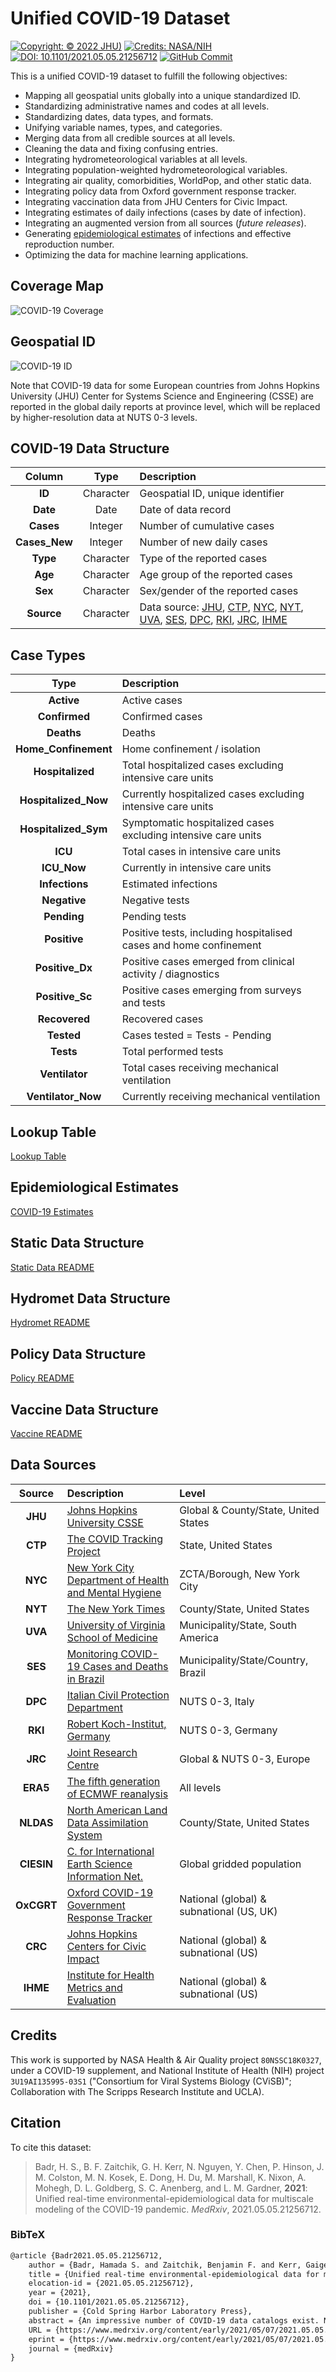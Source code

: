 # Unified COVID-19 Dataset

[![Copyright: © 2022 JHU)](https://img.shields.io/badge/Copyright-%C2%A9%202022%20JHU-blue.svg)](https://systems.jhu.edu)
[![Credits: NASA/NIH](https://img.shields.io/badge/Credits-NASA%20&%20NIH-blue.svg)](#Credits)
[![DOI: 10.1101/2021.05.05.21256712](https://zenodo.org/badge/DOI/10.1101%2F2021.05.05.21256712.svg)](https://doi.org/10.1101/2021.05.05.21256712)
[![GitHub Commit](https://img.shields.io/github/last-commit/CSSEGISandData/COVID-19_Unified-Dataset)](https://github.com/CSSEGISandData/COVID-19_Unified-Dataset/commits/master)

This is a unified COVID-19 dataset to fulfill the following objectives:

- Mapping all geospatial units globally into a unique standardized ID.
- Standardizing administrative names and codes at all levels.
- Standardizing dates, data types, and formats.
- Unifying variable names, types, and categories.
- Merging data from all credible sources at all levels.
- Cleaning the data and fixing confusing entries.
- Integrating hydrometeorological variables at all levels.
- Integrating population-weighted hydrometeorological variables.
- Integrating air quality, comorbidities, WorldPop, and other static data.
- Integrating policy data from Oxford government response tracker.
- Integrating vaccination data from JHU Centers for Civic Impact.
- Integrating estimates of daily infections (cases by date of infection).
- Integrating an augmented version from all sources (_future releases_).
- Generating [epidemiological estimates](https://github.com/hsbadr/COVID-19_Estimates) of infections and effective reproduction number.
- Optimizing the data for machine learning applications.

## Coverage Map

<img src="https://hsbadr.github.io/files/COVID-19_Coverage.svg#7" title="Coverage Map for the Unified COVID-19 Dataset" alt="COVID-19 Coverage" style="display: block; margin: auto;" />

## Geospatial ID

<img src="https://hsbadr.github.io/files/COVID-19_ID.svg#3" title="Geospatial ID for the Unified COVID-19 Dataset" alt="COVID-19 ID" style="display: block; margin: auto;" />

Note that COVID-19 data for some European countries from Johns Hopkins University (JHU) Center for Systems Science and Engineering (CSSE) are reported in the global daily reports at province level, which will be replaced by higher-resolution data at NUTS 0-3 levels.

## COVID-19 Data Structure

|    Column     |   Type    | Description                                                                                                                                                                                                                                                                                                                                                                                                                                |
| :-----------: | :-------: | :----------------------------------------------------------------------------------------------------------------------------------------------------------------------------------------------------------------------------------------------------------------------------------------------------------------------------------------------------------------------------------------------------------------------------------------- |
|    **ID**     | Character | Geospatial ID, unique identifier                                                                                                                                                                                                                                                                                                                                                                                                           |
|   **Date**    |   Date    | Date of data record                                                                                                                                                                                                                                                                                                                                                                                                                        |
|   **Cases**   |  Integer  | Number of cumulative cases                                                                                                                                                                                                                                                                                                                                                                                                                 |
| **Cases_New** |  Integer  | Number of new daily cases                                                                                                                                                                                                                                                                                                                                                                                                                  |
|   **Type**    | Character | Type of the reported cases                                                                                                                                                                                                                                                                                                                                                                                                                 |
|    **Age**    | Character | Age group of the reported cases                                                                                                                                                                                                                                                                                                                                                                                                            |
|    **Sex**    | Character | Sex/gender of the reported cases                                                                                                                                                                                                                                                                                                                                                                                                           |
|  **Source**   | Character | Data source: [JHU](https://github.com/CSSEGISandData/COVID-19), [CTP](https://covidtracking.com), [NYC](https://github.com/nychealth/coronavirus-data), [NYT](https://github.com/nytimes/covid-19-data), [UVA](https://github.com/Phiinson/UVA_CCEP_Public), [SES](https://github.com/wcota/covid19br), [DPC](https://github.com/pcm-dpc/COVID-19), [RKI](https://npgeo-corona-npgeo-de.hub.arcgis.com/datasets/dd4580c810204019a7b8eb3e0b329dd6_0), [JRC](https://github.com/ec-jrc/COVID-19), [IHME](https://ghdx.healthdata.org/record/ihme-data/covid_19_cumulative_infections) |

## Case Types

|         Type         | Description                                                       |
| :------------------: | :---------------------------------------------------------------- |
|      **Active**      | Active cases                                                      |
|    **Confirmed**     | Confirmed cases                                                   |
|      **Deaths**      | Deaths                                                            |
| **Home_Confinement** | Home confinement / isolation                                      |
|   **Hospitalized**   | Total hospitalized cases excluding intensive care units           |
| **Hospitalized_Now** | Currently hospitalized cases excluding intensive care units       |
| **Hospitalized_Sym** | Symptomatic hospitalized cases excluding intensive care units     |
|       **ICU**        | Total cases in intensive care units                               |
|     **ICU_Now**      | Currently in intensive care units                                 |
|    **Infections**    | Estimated infections                                              |
|     **Negative**     | Negative tests                                                    |
|     **Pending**      | Pending tests                                                     |
|     **Positive**     | Positive tests, including hospitalised cases and home confinement |
|   **Positive_Dx**    | Positive cases emerged from clinical activity / diagnostics       |
|   **Positive_Sc**    | Positive cases emerging from surveys and tests                    |
|    **Recovered**     | Recovered cases                                                   |
|      **Tested**      | Cases tested = Tests - Pending                                    |
|      **Tests**       | Total performed tests                                             |
|    **Ventilator**    | Total cases receiving mechanical ventilation                      |
|  **Ventilator_Now**  | Currently receiving mechanical ventilation                        |

## Lookup Table

[Lookup Table](COVID-19_LUT.md)

## Epidemiological Estimates

[COVID-19 Estimates](https://github.com/hsbadr/COVID-19_Estimates)

## Static Data Structure

[Static Data README](COVID-19_Static.md)

## Hydromet Data Structure

[Hydromet README](Hydromet/README.md)

## Policy Data Structure

[Policy README](Policy.md)

## Vaccine Data Structure

[Vaccine README](Vaccine.md)

## Data Sources

|   Source   | Description                                                                                                               | Level                                    |
| :--------: | :------------------------------------------------------------------------------------------------------------------------ | :--------------------------------------- |
|  **JHU**   | [Johns Hopkins University CSSE](https://github.com/CSSEGISandData/COVID-19)                                               | Global & County/State, United States     |
|  **CTP**   | [The COVID Tracking Project](https://covidtracking.com)                                                                   | State, United States                     |
|  **NYC**   | [New York City Department of Health and Mental Hygiene](https://github.com/nychealth/coronavirus-data)                    | ZCTA/Borough, New York City              |
|  **NYT**   | [The New York Times](https://github.com/nytimes/covid-19-data)                                                            | County/State, United States              |
|  **UVA**   | [University of Virginia School of Medicine](https://github.com/Phiinson/UVA_CCEP_Public)                                  | Municipality/State, South America        |
|  **SES**   | [Monitoring COVID-19 Cases and Deaths in Brazil](https://github.com/wcota/covid19br)                                      | Municipality/State/Country, Brazil       |
|  **DPC**   | [Italian Civil Protection Department](https://github.com/pcm-dpc/COVID-19)                                                | NUTS 0-3, Italy                          |
|  **RKI**   | [Robert Koch-Institut, Germany](https://npgeo-corona-npgeo-de.hub.arcgis.com/datasets/dd4580c810204019a7b8eb3e0b329dd6_0) | NUTS 0-3, Germany                        |
|  **JRC**   | [Joint Research Centre](https://github.com/ec-jrc/COVID-19)                                                               | Global & NUTS 0-3, Europe                |
|  **ERA5**  | [The fifth generation of ECMWF reanalysis](https://www.ecmwf.int/en/forecasts/datasets/reanalysis-datasets/era5)          | All levels                               |
| **NLDAS**  | [North American Land Data Assimilation System](https://ldas.gsfc.nasa.gov/nldas)                                          | County/State, United States              |
| **CIESIN** | [C. for International Earth Science Information Net.](http://www.ciesin.columbia.edu)                                     | Global gridded population                |
| **OxCGRT** | [Oxford COVID-19 Government Response Tracker](https://github.com/OxCGRT)                                                  | National (global) & subnational (US, UK) |
|  **CRC**   | [Johns Hopkins Centers for Civic Impact](https://github.com/govex)                                                        | National (global) & subnational (US)     |
|  **IHME**  | [Institute for Health Metrics and Evaluation](https://ghdx.healthdata.org/record/ihme-data/covid_19_cumulative_infections)| National (global) & subnational (US)     |

## Credits

This work is supported by NASA Health & Air Quality project `80NSSC18K0327`, under a COVID-19 supplement, and National Institute of Health (NIH) project `3U19AI135995-03S1` ("Consortium for Viral Systems Biology (CViSB)"; Collaboration with The Scripps Research Institute and UCLA).

## Citation

To cite this dataset:

> Badr, H. S., B. F. Zaitchik, G. H. Kerr, N. Nguyen, Y. Chen, P. Hinson, J. M. Colston, M. N. Kosek, E. Dong, H. Du, M. Marshall, K. Nixon, A. Mohegh, D. L. Goldberg, S. C. Anenberg, and L. M. Gardner, **2021**: Unified real-time environmental-epidemiological data for multiscale modeling of the COVID-19 pandemic. *MedRxiv*, 2021.05.05.21256712.

### BibTeX

```latex
@article {Badr2021.05.05.21256712,
	author = {Badr, Hamada S. and Zaitchik, Benjamin F. and Kerr, Gaige H. and Nguyen, Nhat-Lan and Chen, Yen-Ting and Hinson, Patrick and Colston, Josh M. and Kosek, Margaret N. and Dong, Ensheng and Du, Hongru and Marshall, Maximilian and Nixon, Kristen and Mohegh, Arash and Goldberg, Daniel L. and Anenberg, Susan C. and Gardner, Lauren M.},
	title = {Unified real-time environmental-epidemiological data for multiscale modeling of the COVID-19 pandemic},
	elocation-id = {2021.05.05.21256712},
	year = {2021},
	doi = {10.1101/2021.05.05.21256712},
	publisher = {Cold Spring Harbor Laboratory Press},
	abstract = {An impressive number of COVID-19 data catalogs exist. None, however, are optimized for data science applications, e.g., inconsistent naming and data conventions, uneven quality control, and lack of alignment between disease data and potential predictors pose barriers to robust modeling and analysis. To address this gap, we generated a unified dataset that integrates and implements quality checks of the data from numerous leading sources of COVID-19 epidemiological and environmental data. We use a globally consistent hierarchy of administrative units to facilitate analysis within and across countries. The dataset applies this unified hierarchy to align COVID-19 case data with a number of other data types relevant to understanding and predicting COVID-19 risk, including hydrometeorological data, air quality, information on COVID-19 control policies, and key demographic characteristics.Competing Interest StatementThe authors have declared no competing interest.Funding StatementThis work is supported by NASA Health \&amp; Air Quality project 80NSSC18K0327, under a COVID-19 supplement, National Institute of Health (NIH) project 3U19AI135995-03S1 ("Consortium for Viral Systems Biology (CViSB)"; Collaboration with The Scripps Research Institute and UCLA), and NASA grant 80NSSC20K1122. Johns Hopkins Applied Physics Laboratory (APL), Data Services and Esri provide professional support on designing the automatic data collection structure, and maintaining the JHU CSSE GitHub repository.Author DeclarationsI confirm all relevant ethical guidelines have been followed, and any necessary IRB and/or ethics committee approvals have been obtained.YesThe details of the IRB/oversight body that provided approval or exemption for the research described are given below:IRB approval is not required.All necessary patient/participant consent has been obtained and the appropriate institutional forms have been archived.YesI understand that all clinical trials and any other prospective interventional studies must be registered with an ICMJE-approved registry, such as ClinicalTrials.gov. I confirm that any such study reported in the manuscript has been registered and the trial registration ID is provided (note: if posting a prospective study registered retrospectively, please provide a statement in the trial ID field explaining why the study was not registered in advance).Yes I have followed all appropriate research reporting guidelines and uploaded the relevant EQUATOR Network research reporting checklist(s) and other pertinent material as supplementary files, if applicable.YesThe source code used to clean, unify, aggregate, and merge the different data components from all sources will be available on GitHub.https://github.com/CSSEGISandData/COVID-19_Unified-Dataset},
	URL = {https://www.medrxiv.org/content/early/2021/05/07/2021.05.05.21256712},
	eprint = {https://www.medrxiv.org/content/early/2021/05/07/2021.05.05.21256712.full.pdf},
	journal = {medRxiv}
}
```
